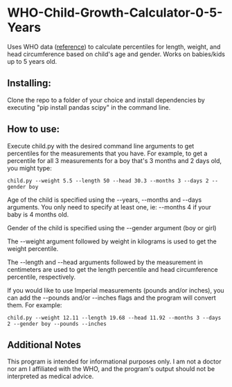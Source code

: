 # WHO-Child-Growth-Calculator-0-5-Years
Uses WHO data ([reference](https://www.cdc.gov/growthcharts/who-data-files.htm](https://www.who.int/tools/child-growth-standards/standards/head-circumference-for-age))) to calculate percentiles for length, weight, and head circumference based on child's age and gender. Works on babies/kids up to 5 years old.

## Installing:
Clone the repo to a folder of your choice and install dependencies by executing "pip install pandas scipy" in the command line.

## How to use:
Execute child.py with the desired command line arguments to get percentiles for the measurements that you have. For example, to get a percentile for all 3 measurements for a boy that's 3 months and 2 days old, you might type:
    
    child.py --weight 5.5 --length 50 --head 30.3 --months 3 --days 2 --gender boy

Age of the child is specified using the --years, --months and --days arguments. You only need to specify at least one, ie: --months 4 if your baby is 4 months old.

Gender of the child is specified using the --gender argument (boy or girl)

The --weight argument followed by weight in kilograms is used to get the weight percentile.

The --length and --head arguments followed by the measurement in centimeters are used to get the length percentile and head circumference percentile, respectively.

If you would like to use Imperial measurements (pounds and/or inches), you can add the --pounds and/or --inches flags and the program will convert them. For example:

    child.py --weight 12.11 --length 19.68 --head 11.92 --months 3 --days 2 --gender boy --pounds --inches

## Additional Notes
This program is intended for informational purposes only. I am not a doctor nor am I affiliated with the WHO, and the program's output should not be interpreted as medical advice.
